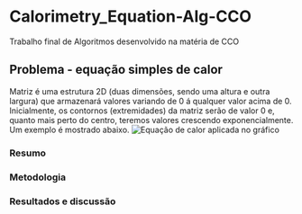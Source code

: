 # Calorimetry_Equation-Alg-CCO
Trabalho final de Algoritmos desenvolvido na matéria de CCO

## Problema - equação simples de calor
Matriz é uma estrutura 2D (duas dimensões, sendo uma altura e outra largura) que armazenará valores variando de 0 á qualquer valor acima de 0. 
Inicialmente, os contornos (extremidades) da matriz serão de valor 0 e, quanto mais perto do centro, teremos valores crescendo exponencialmente.
Um exemplo é mostrado abaixo.
![Equação de calor aplicada no gráfico](https://i.stack.imgur.com/Nf4yl.png)
### Resumo 

### Metodologia

### Resultados e discussão

